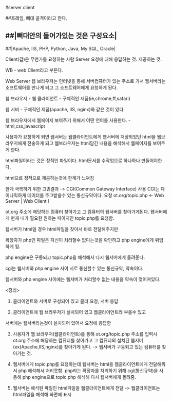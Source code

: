 #server client

##프래임, 뼈대 골격이라고 한다.

##|뼈대안의 들어가있는 것은 구성요소|
---------
##|Apache, IIS, PHP, Python, Java, My SQL, Oracle|


Client(갑)은 무언가를 요청하는 사람
Server 요청에 대해 응답하는 것. 제공하는 것.

WB - web Client라고 부른다.

Web Server 웹 브라우저는 인터넷을 통해 서버컴퓨터가 있는 주소로 가서 웹서버라는 소프트웨어를 만나게 되고 그 소프트웨어에게 요청하게 된다.

웹 브라우저 - 웹 클라이언트 - 구체적인 제품(ie,chrome,ff,safari)

웹 서버 - 구체적인 제품(apache, IIS, nginx)와 같은 것이 있다.

웹 브라우저에서 웹페이지 보여주기 위해서 어떤 언어를 사용한다. - html,css,javascript

사용자가 요청하게 되면 웹서버는 웹클라이언트에게 웹서버에 저장되었던 html을 웹브라우저에게 전송하게 되고
웹브라우저는 html담긴 내용을 해석해서 웹페이지를 보여주게 한다.

html파일이라는 것은 정적인 파일이다.
html문서를 수작업으로 하나하나 만들어야한다.

html으르 정적으로 제공하는것에 한계가 느껴짐

한계 극복하기 위한 고민결과 -> CGI(Common Gateway Interface) 사용
CGI는 다이나믹하게 데이터를 주고받을수 있는 통신규약이다.
 요청 ot.org/topic.php
  		  <-
Web Server | Web Client
   I

ot.org 주소에 해당하는 컴퓨터 찾아가고 그 컴퓨터의 웹서버를 찾아가게된다. 웹서버에게 현재 내가 필요한 원하는 페이지인 topic.php를 요청함.

웹서버가 html일 경우 html파일을 찾아서 바로 전달해주지만

확장자가 php인 파일은 자신이 처리할수 없다는것을 확인하고 php engine에게 위임하게 됨.

php engine은 구동되고 topic.php을 해석해서 다시 웹서버에게 돌려준다.

cgi는 웹서버와 php engine 사이 서로 통신할수 있는 통신규약, 약속이다.  


웹서버와 php engine 사이에는 웹서버가 처리할수 없는 내용을 약속이 맺어져있다.


<정리>

1. 클라이언트와 서버로 구성되어 있고 클라 요청, 서버 응답

2. 클라이언트에 웹 브라우저가 설치되어 있고 웹클라이언트라 부를수 있고 

서버에는 웹서버라는것이 설치되어 있어서 요청에 응답함

3. 사용자가 웹 브라우저(웹클라이언트)를 통해 ot.org/topic.php 주소를 입력시 ot.org 주소에 해당하는 컴퓨터를 찾아가고 그 컴퓨터의 설치된 웹서버(ex)Apache,IIS,nginx)를 찾아가게 된다. -> 웹서버가 구동되고 있는 컴퓨터를 찾아가는 것.

4. 웹서버에게 topic.php를 요청하는데 웹서버는 html을 웹클라이언트에게 전달해줘서 php 해석해서 처리못함.
php라는 확장자를 처리하기 위해 cgi(통신규약)을 사용해 php engine으로 topic.php 해석해 다시 웹서버에게 돌려줌.

5. 웹서버는 해석된 파일인 html파일을 웹클라이언트에게 전달 -> 웹클라이언트는 html파일을 해석해 화면에 표시
 


